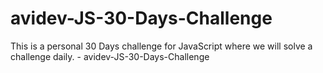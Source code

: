 # avidev-JS-30-Days-Challenge
This is a personal 30 Days challenge for JavaScript where we will solve a challenge daily. - avidev-JS-30-Days-Challenge
